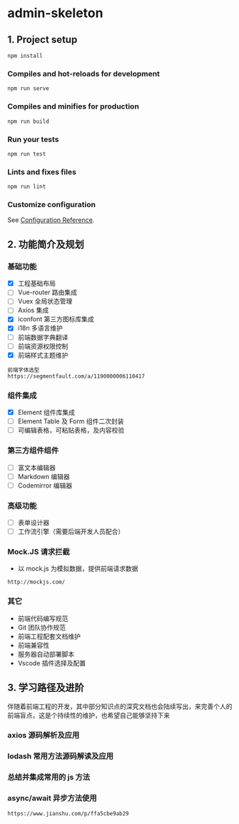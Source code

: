 # admin-skeleton

## 1. Project setup
```
npm install
```

### Compiles and hot-reloads for development
```
npm run serve
```

### Compiles and minifies for production
```
npm run build
```

### Run your tests
```
npm run test
```

### Lints and fixes files
```
npm run lint
```

### Customize configuration
See [Configuration Reference](https://cli.vuejs.org/config/).

## 2. 功能简介及规划

### **基础功能**
- [x] 工程基础布局
- [ ] Vue-router 路由集成
- [ ] Vuex 全局状态管理
- [ ] Axios 集成
- [x] iconfont 第三方图标库集成
- [x] i18n 多语言维护
- [ ] 前端数据字典翻译
- [ ] 前端资源权限控制
- [x] 前端样式主题维护
```
前端字体选型
https://segmentfault.com/a/1190000006110417
```
### **组件集成**
- [x] Element 组件库集成
- [ ] Element Table 及 Form 组件二次封装
- [ ] 可编辑表格，可粘贴表格，及内容校验
### **第三方组件组件**
- [ ] 富文本编辑器
- [ ] Markdown 编辑器
- [ ] Codemirror 编辑器
### **高级功能**
- [ ] 表单设计器
- [ ] 工作流引擎（需要后端开发人员配合）
### **Mock.JS 请求拦截**
- 以 mock.js 为模拟数据，提供前端请求数据
```
http://mockjs.com/
```
### **其它**
- 前端代码编写规范
- Git 团队协作规范
- 前端工程配套文档维护
- 前端兼容性
- 服务器自动部署脚本
- Vscode 插件选择及配置

## 3. 学习路径及进阶

伴随着前端工程的开发，其中部分知识点的深究文档也会陆续写出，来完善个人的前端盲点，这是个持续性的维护，也希望自己能够坚持下来

### **axios 源码解析及应用**
### **lodash 常用方法源码解读及应用**
### **总结并集成常用的 js 方法**
### **async/await 异步方法使用**
```
https://www.jianshu.com/p/ffa5cbe9ab29
```